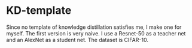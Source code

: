 # KD-template
Since no template of knowledge distillation satisfies me, I make one for myself.
The first version is very naive. I use a Resnet-50 as a teacher net and an AlexNet as a student net. The dataset is CIFAR-10. 
